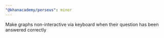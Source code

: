 ```yaml
---
"@khanacademy/perseus": minor
---
```


Make graphs non-interactive via keyboard when their question has been answered correctly
